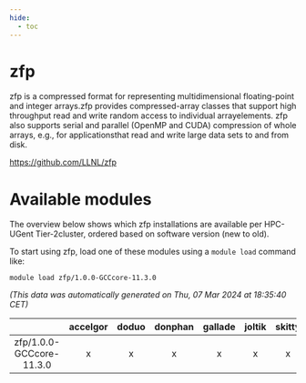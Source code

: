 ```yaml
---
hide:
  - toc
---
```


zfp
===


zfp is a compressed format for representing multidimensional floating-point and integer arrays.zfp provides compressed-array classes that support high throughput read and write random access to individual arrayelements. zfp also supports serial and parallel (OpenMP and CUDA) compression of whole arrays, e.g., for applicationsthat read and write large data sets to and from disk.

https://github.com/LLNL/zfp
# Available modules


The overview below shows which zfp installations are available per HPC-UGent Tier-2cluster, ordered based on software version (new to old).

To start using zfp, load one of these modules using a `module load` command like:

```shell
module load zfp/1.0.0-GCCcore-11.3.0
```

*(This data was automatically generated on Thu, 07 Mar 2024 at 18:35:40 CET)*  

| |accelgor|doduo|donphan|gallade|joltik|skitty|
| :---: | :---: | :---: | :---: | :---: | :---: | :---: |
|zfp/1.0.0-GCCcore-11.3.0|x|x|x|x|x|x|
